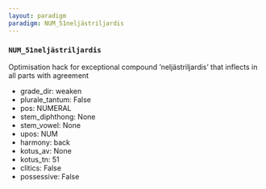 ```yaml
---
layout: paradigm
paradigm: NUM_51neljästriljardis
---
```

### ` NUM_51neljästriljardis `

Optimisation hack for exceptional compound ’neljästriljardis’ that inflects in all parts with agreement
* grade_dir: weaken
* plurale_tantum: False
* pos: NUMERAL
* stem_diphthong: None
* stem_vowel: None
* upos: NUM
* harmony: back
* kotus_av: None
* kotus_tn: 51
* clitics: False
* possessive: False
